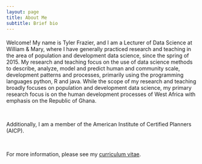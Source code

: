 ```yaml
---
layout: page
title: About Me
subtitle: Brief bio
---
```


<p style = "font-family: 'Open Sans', 'Helvetica Neue', Helvetica, Arial, sans-serif;
  font-size: 20px;
  font-weight: 400;
  margin-bottom: 15px;
  text-align: justify;">

Welcome! My name is Tyler Frazier, and I am a Lecturer of Data Science at William & Mary, where I have generally practiced research and teaching in the area of population and development data science, since the spring of 2015.  My research and teaching focus on the use of data science methods to describe, analyze, model and predict human and community scale, development patterns and processes, primarily using the programming languages python, R and java.  While the scope of my research and teaching broadly focuses on population and development data science, my primary research focus is on the human development processes of West Africa with emphasis on the Republic of Ghana.  

<br>

Additionally, I am a member of the American Institute of Certified Planners (AICP).  

<br>

For more information, please see my <a href="https://tyler-frazier.github.io/tjfrazier_cv.pdf">curriculum vitae</a>.

</p>
